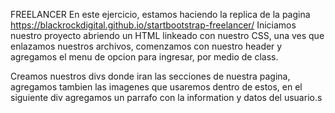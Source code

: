 FREELANCER
En este ejercicio, estamos haciendo la replica de la pagina https://blackrockdigital.github.io/startbootstrap-freelancer/
Iniciamos nuestro proyecto abriendo un HTML linkeado con nuestro CSS,
una ves que enlazamos nuestros archivos, comenzamos con nuestro header y agregamos el menu de opcion para ingresar, por medio de class.

Creamos nuestros divs donde iran las secciones de nuestra pagina, agregamos tambien
las imagenes que usaremos dentro de estos, en el siguiente div agregamos un parrafo con la information y datos del usuario.s
